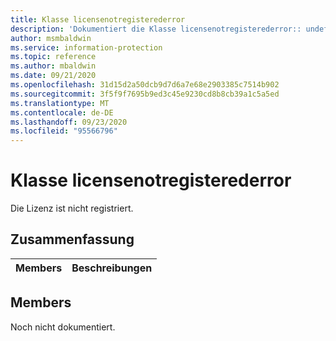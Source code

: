 ```yaml
---
title: Klasse licensenotregisterederror
description: 'Dokumentiert die Klasse licensenotregisterederror:: undefiniert des Microsoft Information Protection (MIP) SDK.'
author: msmbaldwin
ms.service: information-protection
ms.topic: reference
ms.author: mbaldwin
ms.date: 09/21/2020
ms.openlocfilehash: 31d15d2a50dcb9d7d6a7e68e2903385c7514b902
ms.sourcegitcommit: 3f5f9f7695b9ed3c45e9230cd8b8cb39a1c5a5ed
ms.translationtype: MT
ms.contentlocale: de-DE
ms.lasthandoff: 09/23/2020
ms.locfileid: "95566796"
---
```

# <a name="class-licensenotregisterederror"></a>Klasse licensenotregisterederror 
Die Lizenz ist nicht registriert.
  
## <a name="summary"></a>Zusammenfassung
 Members                        | Beschreibungen                                
--------------------------------|---------------------------------------------
  
## <a name="members"></a>Members
Noch nicht dokumentiert.
